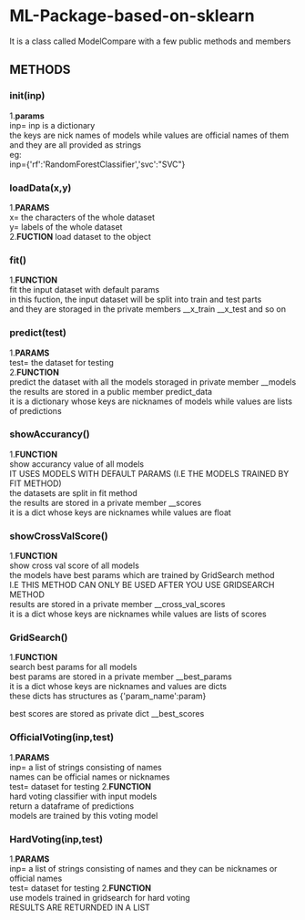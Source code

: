 # ML-Package-based-on-sklearn
It is a class called ModelCompare with a few public methods and members
## METHODS
### __init__(inp)
1.**params**  
inp= inp is a dictionary  
the keys are nick names of models while values are official names of them  
and they are all provided as strings  
eg:  
inp={'rf':'RandomForestClassifier','svc':"SVC"}

### loadData(x,y)
1.**PARAMS**  
x= the characters of the whole dataset  
y= labels of the whole dataset  
2.**FUCTION**
load dataset to the object  
           
### fit()
1.**FUNCTION**  
fit the input dataset with default params  
in this fuction, the input dataset will be split into train and test parts  
and they are storaged in the private members __x_train __x_test and so on  

### predict(test)
1.**PARAMS**  
test= the dataset for testing  
2.**FUNCTION**  
predict the dataset with all the models storaged in private member __models  
the results are stored in a public member predict_data  
it is a dictionary whose keys are nicknames of models while values are lists of predictions

### showAccurancy()
1.**FUNCTION**  
show accurancy value of all models  
IT USES MODELS WITH DEFAULT PARAMS (I.E THE MODELS TRAINED BY FIT METHOD)  
the datasets are split in fit method  
the results are stored in a private member __scores  
it is a dict whose keys are nicknames while values are float


### showCrossValScore()
1.**FUNCTION**  
show cross val score of all models  
the models have best params which are trained by GridSearch method  
I.E THIS METHOD CAN ONLY BE USED AFTER YOU USE GRIDSEARCH METHOD  
results are stored in a private member __cross_val_scores  
it is a dict whose keys are nicknames while values are lists of scores


### GridSearch()
1.**FUNCTION**  
search best params for all models  
best params are stored in a private member __best_params  
it is a dict whose keys are nicknames and values are dicts  
these dicts has structures as {'param_name':param}  

best scores are stored as private dict __best_scores  

### OfficialVoting(inp,test)
1.**PARAMS**  
inp= a list of strings consisting of names  
names can be official names or nicknames  
test= dataset for testing
2.**FUNCTION**  
hard voting classifier with input models  
return a dataframe of predictions  
models are trained by this voting model

### HardVoting(inp,test)
1.**PARAMS**  
inp= a list of strings consisting of names and they can be nicknames or official names  
test= dataset for testing
2.**FUNCTION**  
use models trained in gridsearch for hard voting  
RESULTS ARE RETURNDED IN A LIST
